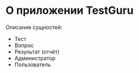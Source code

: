#  О приложении TestGuru

Описание сущностей:

* Тест
* Вопрос
* Результат (отчёт)
* Администратор
* Пользователь

